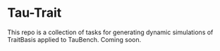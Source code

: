 # Tau-Trait
This repo is a collection of tasks for generating dynamic simulations of TraitBasis applied to TauBench. Coming soon.
